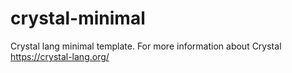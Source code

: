 # crystal-minimal

Crystal lang minimal template. For more information about Crystal https://crystal-lang.org/
